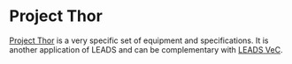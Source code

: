 # Project Thor

[Project Thor](https://github.com/ProjectNeura/Thor) is a very specific set of equipment and specifications. It is
another application of LEADS and can be complementary with [LEADS VeC](leads_vec).